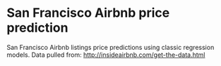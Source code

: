 # San Francisco Airbnb price prediction
San Francisco Airbnb listings price predictions using classic regression models. Data pulled from: http://insideairbnb.com/get-the-data.html
